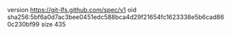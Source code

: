 version https://git-lfs.github.com/spec/v1
oid sha256:5bf6a0d7ac3bee0451edc588bca4d29f21654fc1623338e5b6cad860c230bf99
size 435
